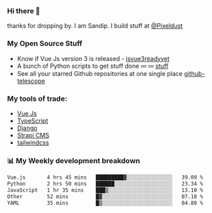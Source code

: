 ### Hi there 👋

thanks for dropping by.
I am Sandip. I build stuff at [@Pixeldust](github.com/pixeldust-in/)

###  **My Open Source Stuff**

 - Know if Vue Js version 3 is released -  [isvue3readyyet](https://github.com/sandiprb/isvue3readyyet)
 - A bunch of Python scripts to get stuff done 💤 💤 [stuff](https://github.com/sandiprb/stuff)
 - See all your starred Github repositories at one single place [github-telescope](https://github.com/sandiprb/github-telescope)



###  **My tools of trade:**
 - [Vue Js](https://github.com/vuejs/vue/)
 - [TypeScript](https://github.com/microsoft/TypeScript)
 - [Django](github.com/django/django)
 - [Strapi CMS](github.com/strapi/strapi)
 - [tailwindcss](https://github.com/tailwindlabs/tailwindcss)


###  📊 **My Weekly development breakdown**
<!--START_SECTION:waka-->

```txt
Vue.js       4 hrs 45 mins   █████████▓░░░░░░░░░░░░░░░   39.09 %
Python       2 hrs 50 mins   ██████░░░░░░░░░░░░░░░░░░░   23.34 %
JavaScript   1 hr 35 mins    ███▒░░░░░░░░░░░░░░░░░░░░░   13.10 %
Other        52 mins         █▓░░░░░░░░░░░░░░░░░░░░░░░   07.18 %
YAML         35 mins         █▒░░░░░░░░░░░░░░░░░░░░░░░   04.80 %
```

<!--END_SECTION:waka-->
